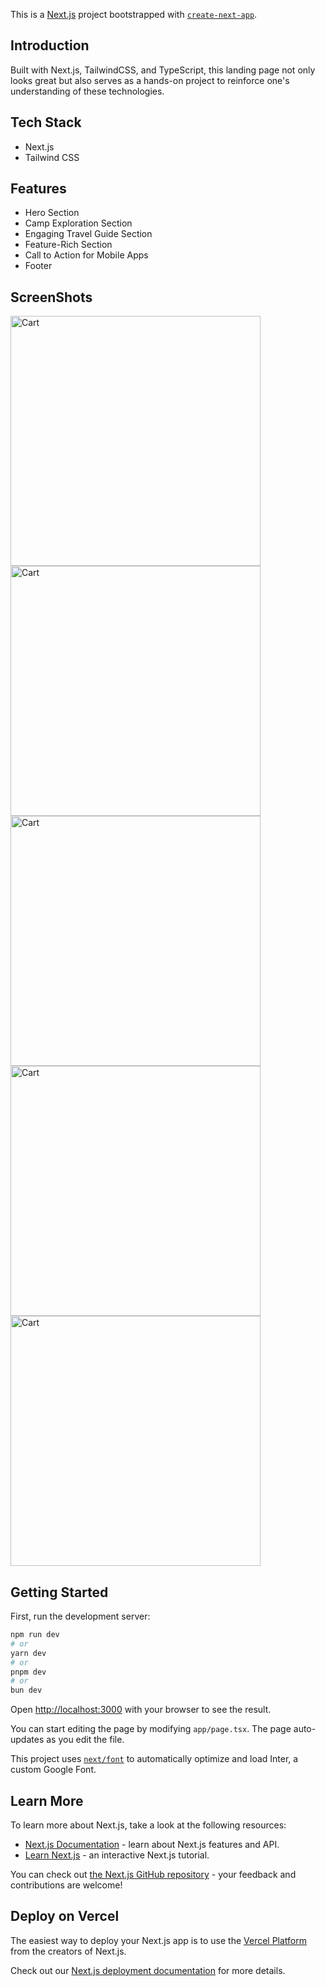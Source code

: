 This is a [Next.js](https://nextjs.org/) project bootstrapped with [`create-next-app`](https://github.com/vercel/next.js/tree/canary/packages/create-next-app).

## Introduction
Built with Next.js, TailwindCSS, and TypeScript, this landing page not only looks great but also serves as a hands-on project to reinforce one's understanding of these technologies.

## Tech Stack
 - Next.js
 - Tailwind CSS

## Features
 - Hero Section
 - Camp Exploration Section
 - Engaging Travel Guide Section
 - Feature-Rich Section
 - Call to Action for Mobile Apps
 - Footer

## ScreenShots
<img src="https://github.com/user-attachments/assets/1847d2e6-950d-4372-a5f8-61f437c4f836" alt="Cart" width="400">
<img src="https://github.com/user-attachments/assets/f7138cb1-4a13-4861-af19-b998c02e3e2c" alt="Cart" width="400">
<img src="https://github.com/user-attachments/assets/2e3c41b7-1108-4a23-a617-e0805335f56e" alt="Cart" width="400">
<img src="https://github.com/user-attachments/assets/2fc07479-57bf-4842-9baa-ceeb5f7c94bf" alt="Cart" width="400">
<img src="https://github.com/user-attachments/assets/bbd3fc92-b6de-4d4f-a4e7-8b8723567720" alt="Cart" width="400">


## Getting Started

First, run the development server:

```bash
npm run dev
# or
yarn dev
# or
pnpm dev
# or
bun dev
```

Open [http://localhost:3000](http://localhost:3000) with your browser to see the result.

You can start editing the page by modifying `app/page.tsx`. The page auto-updates as you edit the file.

This project uses [`next/font`](https://nextjs.org/docs/basic-features/font-optimization) to automatically optimize and load Inter, a custom Google Font.

## Learn More

To learn more about Next.js, take a look at the following resources:

- [Next.js Documentation](https://nextjs.org/docs) - learn about Next.js features and API.
- [Learn Next.js](https://nextjs.org/learn) - an interactive Next.js tutorial.

You can check out [the Next.js GitHub repository](https://github.com/vercel/next.js/) - your feedback and contributions are welcome!

## Deploy on Vercel

The easiest way to deploy your Next.js app is to use the [Vercel Platform](https://vercel.com/new?utm_medium=default-template&filter=next.js&utm_source=create-next-app&utm_campaign=create-next-app-readme) from the creators of Next.js.

Check out our [Next.js deployment documentation](https://nextjs.org/docs/deployment) for more details.
